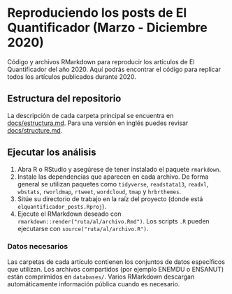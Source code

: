 # Reproduciendo los posts de El Quantificador (Marzo - Diciembre 2020)

Código y archivos RMarkdown para reproducir los artículos de El Quantificador del año 2020. Aquí podrás encontrar el código para replicar todos los artículos publicados durante 2020.

## Estructura del repositorio

La descripción de cada carpeta principal se encuentra en [docs/estructura.md](docs/estructura.md).
Para una versión en inglés puedes revisar [docs/structure.md](docs/structure.md).

## Ejecutar los análisis

1. Abra R o RStudio y asegúrese de tener instalado el paquete `rmarkdown`.
2. Instale las dependencias que aparecen en cada archivo. De forma general se utilizan paquetes como `tidyverse`, `readstata13`, `readxl`, `wbstats`, `rworldmap`, `rtweet`, `wordcloud`, `tmap` y `hrbrthemes`.
3. Sitúe su directorio de trabajo en la raíz del proyecto (donde está `elquantificador_posts.Rproj`).
4. Ejecute el RMarkdown deseado con `rmarkdown::render("ruta/al/archivo.Rmd")`. Los scripts `.R` pueden ejecutarse con `source("ruta/al/archivo.R")`.

### Datos necesarios

Las carpetas de cada artículo contienen los conjuntos de datos específicos que utilizan. Los archivos compartidos (por ejemplo ENEMDU o ENSANUT) están comprimidos en `databases/`. Varios RMarkdown descargan automáticamente información pública cuando es necesario.
